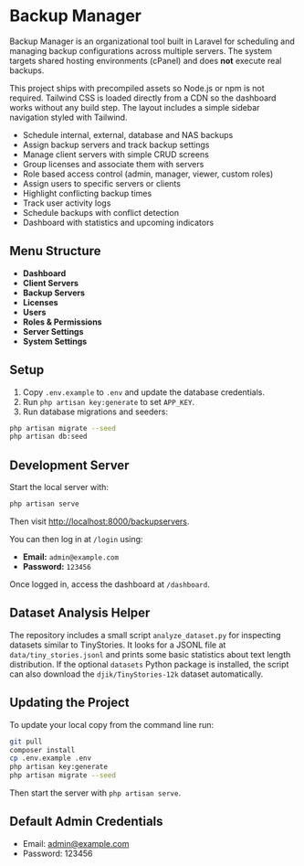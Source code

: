 # Backup Manager

Backup Manager is an organizational tool built in Laravel for scheduling and managing backup configurations across multiple servers. The system targets shared hosting environments (cPanel) and does **not** execute real backups.

This project ships with precompiled assets so Node.js or npm is not required.
Tailwind CSS is loaded directly from a CDN so the dashboard works without any build step. The layout includes a simple sidebar navigation styled with Tailwind.


- Schedule internal, external, database and NAS backups
- Assign backup servers and track backup settings
- Manage client servers with simple CRUD screens
- Group licenses and associate them with servers
- Role based access control (admin, manager, viewer, custom roles)
- Assign users to specific servers or clients
- Highlight conflicting backup times
- Track user activity logs
- Schedule backups with conflict detection
- Dashboard with statistics and upcoming indicators

## Menu Structure

- **Dashboard**
- **Client Servers**
- **Backup Servers**
- **Licenses**
- **Users**
- **Roles & Permissions**
- **Server Settings**
- **System Settings**

## Setup
1. Copy `.env.example` to `.env` and update the database credentials.
2. Run `php artisan key:generate` to set `APP_KEY`.
3. Run database migrations and seeders:

```bash
php artisan migrate --seed
php artisan db:seed
```

## Development Server

Start the local server with:
```bash
php artisan serve
```
Then visit <http://localhost:8000/backupservers>.

You can then log in at `/login` using:

- **Email:** `admin@example.com`
- **Password:** `123456`

Once logged in, access the dashboard at `/dashboard`.

## Dataset Analysis Helper

The repository includes a small script `analyze_dataset.py` for inspecting
datasets similar to TinyStories. It looks for a JSONL file at
`data/tiny_stories.jsonl` and prints some basic statistics about text length
distribution. If the optional `datasets` Python package is installed, the script
can also download the `djik/TinyStories-12k` dataset automatically.

## Updating the Project

To update your local copy from the command line run:

```bash
git pull
composer install
cp .env.example .env
php artisan key:generate
php artisan migrate --seed
```

Then start the server with `php artisan serve`.

## Default Admin Credentials

- Email: admin@example.com
- Password: 123456
